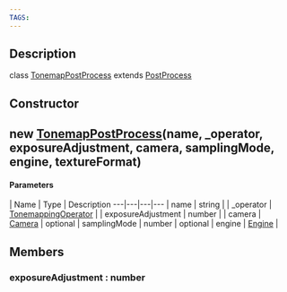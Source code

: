 ```yaml
---
TAGS:
---
```

## Description

class [TonemapPostProcess](/classes/3.1/TonemapPostProcess) extends [PostProcess](/classes/3.1/PostProcess)



## Constructor

## new [TonemapPostProcess](/classes/3.1/TonemapPostProcess)(name, _operator, exposureAdjustment, camera, samplingMode, engine, textureFormat)



#### Parameters
 | Name | Type | Description
---|---|---|---
 | name | string | 
 | _operator | [TonemappingOperator](/classes/3.1/TonemappingOperator) | 
 | exposureAdjustment | number | 
 | camera | [Camera](/classes/3.1/Camera) | 
optional | samplingMode | number | 
optional | engine | [Engine](/classes/3.1/Engine) | 
## Members

### exposureAdjustment : number


